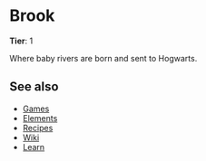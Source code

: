 # Brook

**Tier**: 1

Where baby rivers are born and sent to Hogwarts.

## See also

* [Games](/wiki/games)
* [Elements](/wiki/elements)
* [Recipes](/wiki/recipes)
* [Wiki](/wiki/index)
* [Learn](/learn/index)